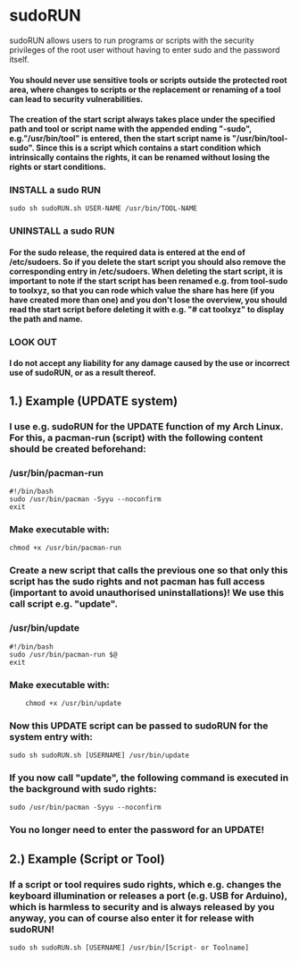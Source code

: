 # sudoRUN
sudoRUN allows users to run programs or scripts with the security privileges of the root user without having to enter sudo and the password itself.

#### You should never use sensitive tools or scripts outside the protected root area, where changes to scripts or the replacement or renaming of a tool can lead to security vulnerabilities.

#### The creation of the start script always takes place under the specified path and tool or script name with the appended ending "-sudo", e.g."/usr/bin/tool" is entered, then the start script name is "/usr/bin/tool-sudo". Since this is a script which contains a start condition which intrinsically contains the rights, it can be renamed without losing the rights or start conditions.

### INSTALL a sudo RUN
    sudo sh sudoRUN.sh USER-NAME /usr/bin/TOOL-NAME 

### UNINSTALL a sudo RUN
#### For the sudo release, the required data is entered at the end of /etc/sudoers. So if you delete the start script you should also remove the corresponding entry in /etc/sudoers. When deleting the start script, it is important to note if the start script has been renamed e.g. from tool-sudo to toolxyz, so that you can rode which value the share has here (if you have created more than one) and you don't lose the overview, you should read the start script before deleting it with e.g. "# cat toolxyz" to display the path and name.

### LOOK OUT 
#### I do not accept any liability for any damage caused by the use or incorrect use of sudoRUN, or as a result thereof.


## 1.) Example (UPDATE system)
### I use e.g. sudoRUN for the UPDATE function of my Arch Linux. For this, a pacman-run (script) with the following content should be created beforehand:
### /usr/bin/pacman-run
    #!/bin/bash
    sudo /usr/bin/pacman -Syyu --noconfirm
    exit
### Make executable with:
    chmod +x /usr/bin/pacman-run

### Create a new script that calls the previous one so that only this script has the sudo rights and not pacman has full access (important to avoid unauthorised uninstallations)! We use this call script e.g. "update".
### /usr/bin/update
    #!/bin/bash
    sudo /usr/bin/pacman-run $@
    exit
    
### Make executable with:
        chmod +x /usr/bin/update

### Now this UPDATE script can be passed to sudoRUN for the system entry with:
    sudo sh sudoRUN.sh [USERNAME] /usr/bin/update
    
### If you now call "update", the following command is executed in the background with sudo rights:
    sudo /usr/bin/pacman -Syyu --noconfirm
### You no longer need to enter the password for an UPDATE!

## 2.) Example (Script or Tool)
### If a script or tool requires sudo rights, which e.g. changes the keyboard illumination or releases a port (e.g. USB for Arduino), which is harmless to security and is always released by you anyway, you can of course also enter it for release with sudoRUN!
    sudo sh sudoRUN.sh [USERNAME] /usr/bin/[Script- or Toolname]
